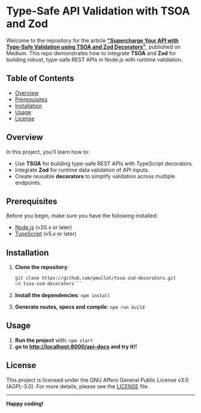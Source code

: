 # Type-Safe API Validation with TSOA and Zod

Welcome to the repository for the article [**"Supercharge Your API with Type-Safe Validation using TSOA and Zod Decorators"**](https://medium.com/@pmullot/api-parameters-validation-with-tsoa-zod-and-decorators-17712216adce), published on Medium. This repo demonstrates how to integrate **TSOA** and **Zod** for building robust, type-safe REST APIs in Node.js with runtime validation.

## Table of Contents
- [Overview](#overview)
- [Prerequisites](#prerequisites)
- [Installation](#installation)
- [Usage](#usage)
- [License](#license)

## Overview

In this project, you'll learn how to:

- Use **TSOA** for building type-safe REST APIs with TypeScript decorators.
- Integrate **Zod** for runtime data validation of API inputs.
- Create reusable **decorators** to simplify validation across multiple endpoints.

## Prerequisites

Before you begin, make sure you have the following installed:

- [Node.js](https://nodejs.org/) (v20.x or later)
- [TypeScript](https://www.typescriptlang.org/) (v5.x or later)

## Installation

1. **Clone the repository**:

   ```bash
   git clone https://github.com/pmullot/tsoa-zod-decorators.git
   cd tsoa-zod-decorators```

2. **Install the dependencies**:
   ```npm install```  

3. **Generate routes, specs and compile**:
   ```npm run build```  

## Usage

1. **Run the project** with:
   ```npm start```  
2. **go to [http://localhost:8000/api-docs](http://localhost:8000/api-docs) and try it!!**

## License

This project is licensed under the GNU Affero General Public License v3.0 (AGPL-3.0). For more details, please see the [LICENSE](https://www.gnu.org/licenses/agpl-3.0.en.html) file.

---

**Happy coding!**